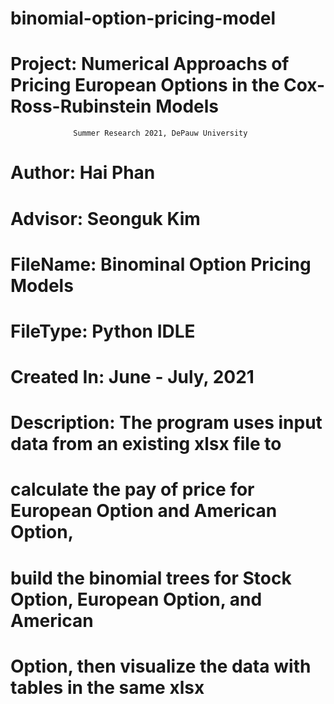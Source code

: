# binomial-option-pricing-model

# Project:        Numerical Approachs of Pricing European Options in the Cox-Ross-Rubinstein Models
                  Summer Research 2021, DePauw University
                  
# Author:         Hai Phan
# Advisor:        Seonguk Kim

# FileName:       Binominal Option Pricing Models
# FileType:       Python IDLE
# Created In:     June - July, 2021

# Description:    The program uses input data from an existing xlsx file to
#                 calculate the pay of price for European Option and American Option,
#                 build the binomial trees for Stock Option, European Option, and American
#                 Option, then visualize the data with tables in the same xlsx
